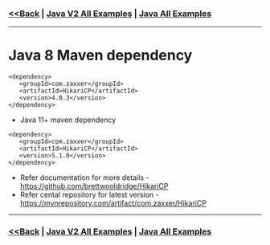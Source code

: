 ### [<<Back](../README.md) | [Java V2 All Examples](https://github.com/avinashbabudonthu/java/blob/master/java-v2/README.md) | [Java All Examples](https://github.com/avinashbabudonthu/java/blob/master/README.md)
------
# Java 8 Maven dependency
```
<dependency>
   <groupId>com.zaxxer</groupId>
   <artifactId>HikariCP</artifactId>
   <version>4.0.3</version>
</dependency>
```
* Java 11+ maven dependency
```
<dependency>
   <groupId>com.zaxxer</groupId>
   <artifactId>HikariCP</artifactId>
   <version>5.1.0</version>
</dependency>
```
* Refer documentation for more details - https://github.com/brettwooldridge/HikariCP
* Refer cental repository for latest version - https://mvnrepository.com/artifact/com.zaxxer/HikariCP
------
### [<<Back](../README.md) | [Java V2 All Examples](https://github.com/avinashbabudonthu/java/blob/master/java-v2/README.md) | [Java All Examples](https://github.com/avinashbabudonthu/java/blob/master/README.md)